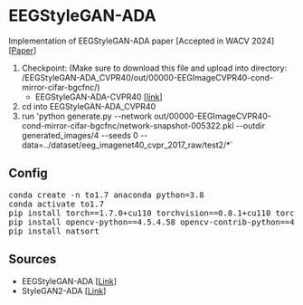# EEGStyleGAN-ADA
Implementation of EEGStyleGAN-ADA paper [Accepted in WACV 2024]  [[Paper](https://arxiv.org/abs/2310.16532)]

1. Checkpoint: (Make sure to download this file and upload into directory: /EEGStyleGAN-ADA_CVPR40/out/00000-EEGImageCVPR40-cond-mirror-cifar-bgcfnc/)
   * EEGStyleGAN-ADA-CVPR40 [[link](https://drive.google.com/file/d/1Wk3YRcQ6UMXpPnRfqOuEe2OZdTLLBpQi/view?usp=sharing)]
2. cd into EEGStyleGAN-ADA_CVPR40
3. run 'python generate.py --network out/00000-EEGImageCVPR40-cond-mirror-cifar-bgcfnc/network-snapshot-005322.pkl --outdir generated_images/4 --seeds 0 --data=../dataset/eeg_imagenet40_cvpr_2017_raw/test2/*`
   
## Config

<pre>
conda create -n to1.7 anaconda python=3.8
conda activate to1.7
pip install torch==1.7.0+cu110 torchvision==0.8.1+cu110 torchaudio==0.7.0 -f https://download.pytorch.org/whl/torch_stable.html
pip install opencv-python==4.5.4.58 opencv-contrib-python==4.5.4.58
pip install natsort
</pre>

## Sources
* EEGStyleGAN-ADA [[Link](https://github.com/prajwalsingh/EEGStyleGAN-ADA)]
* StyleGAN2-ADA [[Link](https://github.com/NVlabs/stylegan2-ada-pytorch)]
